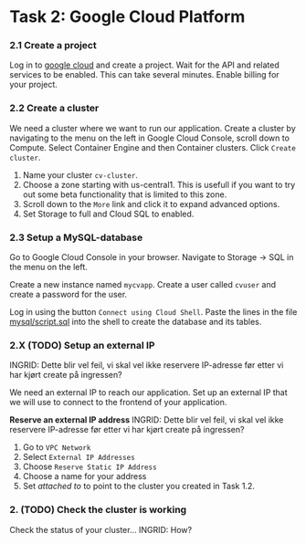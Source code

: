 # Task 2: Google Cloud Platform

### 2.1 Create a project
Log in to [google cloud](https://console.cloud.google.com/) and create a project.
Wait for the API and related services to be enabled. This can take several minutes.
Enable billing for your project.


### 2.2 Create a cluster
We need a cluster where we want to run our application.
Create a cluster by navigating to the menu on the left in Google Cloud Console, scroll down to Compute.
Select Container Engine and then Container clusters. Click `Create cluster`.

1. Name your cluster `cv-cluster`.
2. Choose a zone starting with us-central1.
This is usefull if you want to try out some beta functionality that is limited to this zone.
3. Scroll down to the `More` link and click it to expand advanced options.
4. Set Storage to full and Cloud SQL to enabled.
 
### 2.3 Setup a MySQL-database

Go to Google Cloud Console in your browser. Navigate to Storage -> SQL in the menu on the left.

Create a new instance named `mycvapp`. Create a user called `cvuser` and create a password for the user.

Log in using the button `Connect using Cloud Shell`.
Paste the lines in the file [mysql/script.sql](../mysql/script.sql) into the shell to create the database and its tables.


### 2.X (TODO) Setup an external IP
INGRID: Dette blir vel feil, vi skal vel ikke reservere IP-adresse før etter vi har kjørt create på ingressen?

We need an external IP to reach our application.
Set up an external IP that we will use to connect to the frontend of your application. 

**Reserve an external IP address**
INGRID: Dette blir vel feil, vi skal vel ikke reservere IP-adresse før etter vi har kjørt create på ingressen?
1) Go to `VPC Network`
2) Select `External IP Addresses`
3) Choose `Reserve Static IP Address`
4) Choose a name for your address
5) Set *attached to* to point to the cluster you created in Task 1.2. 


### 2. (TODO) Check the cluster is working
Check the status of your cluster... INGRID: How?